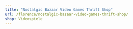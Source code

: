 ```yaml
---
title: "Nostalgic Bazaar Video Games Thrift Shop"
url: /florence/nostalgic-bazaar-video-games-thrift-shop/
shop: Videospiele
---
```

